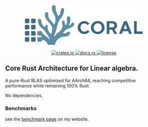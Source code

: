 <p align="center">
  <img src="https://github.com/devdeliw/CORAL/blob/main/coral_logo.png"/ width="75%">
</p>

<p align="center">
  <a href="https://crates.io/crates/coral-blas">
    <img src="https://img.shields.io/crates/v/coral-blas.svg?style=flat-square" alt="crates.io">
  </a>
  <a href="https://docs.rs/coral-blas">
    <img src="https://docs.rs/coral-blas/badge.svg?style=flat-square" alt="docs.rs">
  </a>
  <a href="https://opensource.org/licenses/MIT">
    <img src="https://img.shields.io/badge/license-MIT-blue.svg?style=flat-square" alt="license">
  </a>
</p>

## Core Rust Architecture for Linear algebra. 

A pure-Rust BLAS optimized for AArch64, reaching competitive performance while remaining 100% Rust.

No dependencies. 

### Benchmarks 

see the [benchmark page](https://dev-undergrad.dev/posts/benchmarks/) on my website. 

